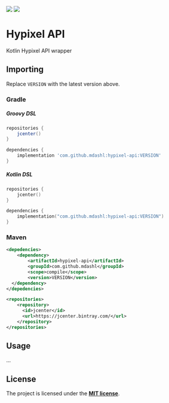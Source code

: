  [![](https://img.shields.io/bintray/v/mdashlw/maven/hypixel-api.svg?style=flat-square)](https://bintray.com/mdashlw/maven/hypixel-api/_latestVersion)
 [![](https://img.shields.io/badge/license-MIT-yellowgreen.svg?style=flat-square)](https://choosealicense.com/licenses/mit/)

# Hypixel API

Kotlin Hypixel API wrapper

## Importing

Replace `VERSION` with the latest version above.

### Gradle

##### Groovy DSL

```gradle
repositories {
    jcenter()
}

dependencies {
    implementation 'com.github.mdashl:hypixel-api:VERSION'
}
```

##### Kotlin DSL

```kotlin
repositories {
    jcenter()
}

dependencies {
    implementation("com.github.mdashl:hypixel-api:VERSION")
}
```

### Maven

```xml
<depedencies>
    <dependency>
        <artifactId>hypixel-api</artifactId>
        <groupId>com.github.mdashl</groupId>
        <scope>compile</scope>
        <version>VERSION</version>
  </dependency>
</depedencies>

<repositories>
    <repository>
      <id>jcenter</id>
      <url>https://jcenter.bintray.com/</url>
    </repository>
</repositories>
```

## Usage

...

## License

The project is licensed under the **[MIT license](https://choosealicense.com/licenses/mit/)**.
